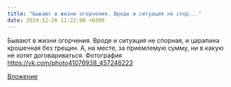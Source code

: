 ```yaml
---
title: "Бывают в жизни огорчения. Вроде и ситуация не спор..."
date: 2019-12-26 11:22:00 +0300
---
```


Бывают в жизни огорчения. Вроде и ситуация не спорная, и царапина крошечная без трещин. А, на месте, за приемлемую сумму, ни в какую не хотят договариваться.
Фотография
https://vk.com/photo41076938_457246223

[Вложение](https://vk.com/photo41076938_457246223)

